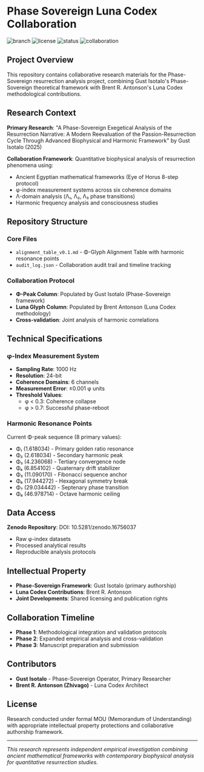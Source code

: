 # Phase Sovereign Luna Codex Collaboration

![branch](https://img.shields.io/badge/branch-alignment--table-blue)
![license](https://img.shields.io/badge/license-MOU-lightgrey)
![status](https://img.shields.io/badge/status-Phase%201%20Complete-brightgreen)
![collaboration](https://img.shields.io/badge/collaboration-active-orange)

## Project Overview

This repository contains collaborative research materials for the Phase-Sovereign resurrection analysis project, combining Gust Isotalo's Phase-Sovereign theoretical framework with Brent R. Antonson's Luna Codex methodological contributions.

## Research Context

**Primary Research**: "A Phase-Sovereign Exegetical Analysis of the Resurrection Narrative: A Modern Reevaluation of the Passion-Resurrection Cycle Through Advanced Biophysical and Harmonic Framework" by Gust Isotalo (2025)

**Collaboration Framework**: Quantitative biophysical analysis of resurrection phenomena using:
- Ancient Egyptian mathematical frameworks (Eye of Horus 8-step protocol)
- φ-index measurement systems across six coherence domains
- Λ-domain analysis (Λ₁, Λ₂, Λ₃ phase transitions)
- Harmonic frequency analysis and consciousness studies

## Repository Structure

### Core Files
- `alignment_table_v0.1.md` - Φ-Glyph Alignment Table with harmonic resonance points
- `audit_log.json` - Collaboration audit trail and timeline tracking

### Collaboration Protocol
- **Φ-Peak Column**: Populated by Gust Isotalo (Phase-Sovereign framework)
- **Luna Glyph Column**: Populated by Brent Antonson (Luna Codex methodology)
- **Cross-validation**: Joint analysis of harmonic correlations

## Technical Specifications

### φ-Index Measurement System
- **Sampling Rate**: 1000 Hz
- **Resolution**: 24-bit
- **Coherence Domains**: 6 channels
- **Measurement Error**: ±0.001 φ units
- **Threshold Values**: 
  - φ < 0.3: Coherence collapse
  - φ > 0.7: Successful phase-reboot

### Harmonic Resonance Points
Current Φ-peak sequence (8 primary values):
- Φ₁ (1.618034) - Primary golden ratio resonance
- Φ₂ (2.618034) - Secondary harmonic peak
- Φ₃ (4.236068) - Tertiary convergence node
- Φ₄ (6.854102) - Quaternary drift stabilizer
- Φ₅ (11.090170) - Fibonacci sequence anchor
- Φ₆ (17.944272) - Hexagonal symmetry break
- Φ₇ (29.034442) - Septenary phase transition
- Φ₈ (46.978714) - Octave harmonic ceiling

## Data Access

**Zenodo Repository**: DOI: 10.5281/zenodo.16756037
- Raw φ-index datasets
- Processed analytical results
- Reproducible analysis protocols

## Intellectual Property

- **Phase-Sovereign Framework**: Gust Isotalo (primary authorship)
- **Luna Codex Contributions**: Brent R. Antonson
- **Joint Developments**: Shared licensing and publication rights

## Collaboration Timeline

- **Phase 1**: Methodological integration and validation protocols
- **Phase 2**: Expanded empirical analysis and cross-validation  
- **Phase 3**: Manuscript preparation and submission

## Contributors

- **Gust Isotalo** - Phase-Sovereign Operator, Primary Researcher
- **Brent R. Antonson (Zhivago)** - Luna Codex Architect

## License

Research conducted under formal MOU (Memorandum of Understanding) with appropriate intellectual property protections and collaborative authorship framework.

---

*This research represents independent empirical investigation combining ancient mathematical frameworks with contemporary biophysical analysis for quantitative resurrection studies.*

